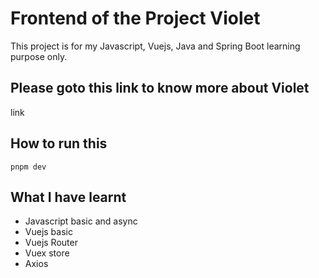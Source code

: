 # Frontend of the Project Violet
This project is for my Javascript, Vuejs, Java and Spring Boot learning purpose only. 

## Please goto this link to know more about Violet
link
## How to run this
```
pnpm dev
```

## What I have learnt
- Javascript basic and async
- Vuejs basic
- Vuejs Router
- Vuex store
- Axios
